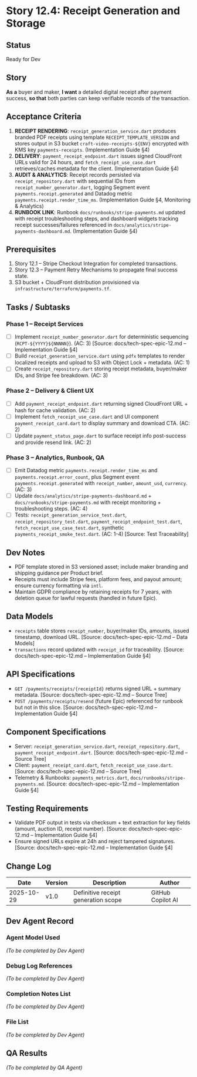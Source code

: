 # Story 12.4: Receipt Generation and Storage

## Status
Ready for Dev

## Story
**As a** buyer and maker,
**I want** a detailed digital receipt after payment success,
**so that** both parties can keep verifiable records of the transaction.

## Acceptance Criteria
1. **RECEIPT RENDERING**: `receipt_generation_service.dart` produces branded PDF receipts using template `RECEIPT_TEMPLATE_VERSION` and stores output in S3 bucket `craft-video-receipts-${ENV}` encrypted with KMS key `payments-receipts`. (Implementation Guide §4)
2. **DELIVERY**: `payment_receipt_endpoint.dart` issues signed CloudFront URLs valid for 24 hours, and `fetch_receipt_use_case.dart` retrieves/caches metadata for the client. (Implementation Guide §4)
3. **AUDIT & ANALYTICS**: Receipt records persisted via `receipt_repository.dart` with sequential IDs from `receipt_number_generator.dart`, logging Segment event `payments.receipt.generated` and Datadog metric `payments.receipt.render_time_ms`. (Implementation Guide §4, Monitoring & Analytics)
4. **RUNBOOK LINK**: Runbook `docs/runbooks/stripe-payments.md` updated with receipt troubleshooting steps, and dashboard widgets tracking receipt successes/failures referenced in `docs/analytics/stripe-payments-dashboard.md`. (Implementation Guide §4)

## Prerequisites
1. Story 12.1 – Stripe Checkout Integration for completed transactions.
2. Story 12.3 – Payment Retry Mechanisms to propagate final success state.
3. S3 bucket + CloudFront distribution provisioned via `infrastructure/terraform/payments.tf`.

## Tasks / Subtasks

### Phase 1 – Receipt Services
- [ ] Implement `receipt_number_generator.dart` for deterministic sequencing (`RCPT-${YYYY}${NNNNN}`). (AC: 3) [Source: docs/tech-spec-epic-12.md – Implementation Guide §4]
- [ ] Build `receipt_generation_service.dart` using `pdfx` templates to render localized receipts and upload to S3 with Object Lock + metadata. (AC: 1)
- [ ] Create `receipt_repository.dart` storing receipt metadata, buyer/maker IDs, and Stripe fee breakdown. (AC: 3)

### Phase 2 – Delivery & Client UX
- [ ] Add `payment_receipt_endpoint.dart` returning signed CloudFront URL + hash for cache validation. (AC: 2)
- [ ] Implement `fetch_receipt_use_case.dart` and UI component `payment_receipt_card.dart` to display summary and download CTA. (AC: 2)
- [ ] Update `payment_status_page.dart` to surface receipt info post-success and provide resend link. (AC: 2)

### Phase 3 – Analytics, Runbook, QA
- [ ] Emit Datadog metric `payments.receipt.render_time_ms` and `payments.receipt.error_count`, plus Segment event `payments.receipt.generated` with `receipt_number`, `amount_usd`, `currency`. (AC: 3)
- [ ] Update `docs/analytics/stripe-payments-dashboard.md` + `docs/runbooks/stripe-payments.md` with receipt monitoring + troubleshooting steps. (AC: 4)
- [ ] Tests: `receipt_generation_service_test.dart`, `receipt_repository_test.dart`, `payment_receipt_endpoint_test.dart`, `fetch_receipt_use_case_test.dart`, synthetic `payments_receipt_smoke_test.dart`. (AC: 1-4) [Source: Test Traceability]

## Dev Notes
- PDF template stored in S3 versioned asset; include maker branding and shipping guidance per Product brief.
- Receipts must include Stripe fees, platform fees, and payout amount; ensure currency formatting via `intl`.
- Maintain GDPR compliance by retaining receipts for 7 years, with deletion queue for lawful requests (handled in future Epic).

## Data Models
- `receipts` table stores `receipt_number`, buyer/maker IDs, amounts, issued timestamp, download URL. [Source: docs/tech-spec-epic-12.md – Data Models]
- `transactions` record updated with `receipt_id` for traceability. [Source: docs/tech-spec-epic-12.md – Implementation Guide §4]

## API Specifications
- `GET /payments/receipts/{receiptId}` returns signed URL + summary metadata. [Source: docs/tech-spec-epic-12.md – Source Tree]
- `POST /payments/receipts/resend` (future Epic) referenced for runbook but not in this slice. [Source: docs/tech-spec-epic-12.md – Implementation Guide §4]

## Component Specifications
- Server: `receipt_generation_service.dart`, `receipt_repository.dart`, `payment_receipt_endpoint.dart`. [Source: docs/tech-spec-epic-12.md – Source Tree]
- Client: `payment_receipt_card.dart`, `fetch_receipt_use_case.dart`. [Source: docs/tech-spec-epic-12.md – Source Tree]
- Telemetry & Runbooks: `payments_metrics.dart`, `docs/runbooks/stripe-payments.md`. [Source: docs/tech-spec-epic-12.md – Implementation Guide §4]

## Testing Requirements
- Validate PDF output in tests via checksum + text extraction for key fields (amount, auction ID, receipt number). [Source: docs/tech-spec-epic-12.md – Implementation Guide §4]
- Ensure signed URLs expire at 24h and reject tampered signatures. [Source: docs/tech-spec-epic-12.md – Implementation Guide §4]

## Change Log
| Date       | Version | Description | Author |
| ---------- | ------- | ----------- | ------ |
| 2025-10-29 | v1.0    | Definitive receipt generation scope | GitHub Copilot AI |

## Dev Agent Record
### Agent Model Used
_(To be completed by Dev Agent)_

### Debug Log References
_(To be completed by Dev Agent)_

### Completion Notes List
_(To be completed by Dev Agent)_

### File List
_(To be completed by Dev Agent)_

## QA Results
_(To be completed by QA Agent)_
